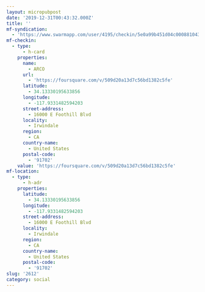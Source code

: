 ```yaml
---
layout: micropubpost
date: '2019-12-31T00:43:32.000Z'
title: ''
mf-syndication:
  - 'https://www.swarmapp.com/user/4195/checkin/5e0a99b451d04c0008810438'
mf-checkin:
  - type:
      - h-card
    properties:
      name:
        - ARCO
      url:
        - 'https://foursquare.com/v/509d20a13d7c56bd1382c5fe'
      latitude:
        - 34.13330195633856
      longitude:
        - -117.9331482594203
      street-address:
        - 16000 E Foothill Blvd
      locality:
        - Irwindale
      region:
        - CA
      country-name:
        - United States
      postal-code:
        - '91702'
    value: 'https://foursquare.com/v/509d20a13d7c56bd1382c5fe'
mf-location:
  - type:
      - h-adr
    properties:
      latitude:
        - 34.13330195633856
      longitude:
        - -117.9331482594203
      street-address:
        - 16000 E Foothill Blvd
      locality:
        - Irwindale
      region:
        - CA
      country-name:
        - United States
      postal-code:
        - '91702'
slug: '2612'
category: social
---
```


